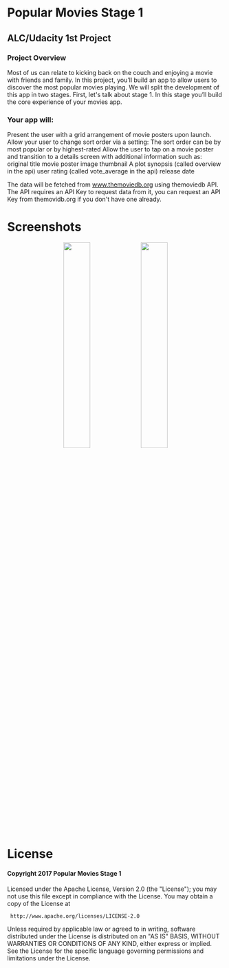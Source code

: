 # Popular Movies Stage 1
## ALC/Udacity 1st Project
### Project Overview
Most of us can relate to kicking back on the couch and enjoying a movie with friends and family. In this project, you’ll build an app to allow users to discover the most popular movies playing. We will split the development of this app in two stages. First, let's talk about stage 1. In this stage you’ll build the core experience of your movies app.
 
### Your app will:

Present the user with a grid arrangement of movie posters upon launch.
Allow your user to change sort order via a setting:
The sort order can be by most popular or by highest-rated
Allow the user to tap on a movie poster and transition to a details screen with additional information such as:
original title
movie poster image thumbnail
A plot synopsis (called overview in the api)
user rating (called vote_average in the api)
release date

The data will be fetched from www.themoviedb.org using themoviedb API.
The API requires an API Key to request data from it, you can request an API Key from themovidb.org if you don't have one already.

# Screenshots
<div align="center" markdown="1" margin="15px">
<img src="https://github.com/lanre01/PopularMoviesStage-1/blob/master/app/src/main/res/drawable/Screenshot_2017-04-11-17-42-36.png" width="35%"/>
<img src="https://github.com/lanre01/PopularMoviesStage-1/blob/master/app/src/main/res/drawable/Screenshot_2017-04-12-12-37-59.png" width="35%" margin="15px"/>
</div>

# License
#### Copyright 2017 Popular Movies Stage 1

Licensed under the Apache License, Version 2.0 (the "License");
   you may not use this file except in compliance with the License.
   You may obtain a copy of the License at

     http://www.apache.org/licenses/LICENSE-2.0

   Unless required by applicable law or agreed to in writing, software
   distributed under the License is distributed on an "AS IS" BASIS,
   WITHOUT WARRANTIES OR CONDITIONS OF ANY KIND, either express or implied.
   See the License for the specific language governing permissions and
   limitations under the License.

